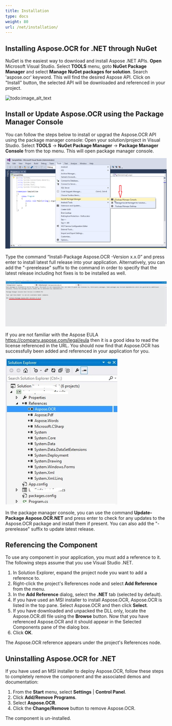 ```yaml
---
title: Installation
type: docs
weight: 80
url: /net/installation/
---
```


## **Installing Aspose.OCR for .NET through NuGet**

NuGet is the easiest way to download and install Aspose .NET APIs. **Open** Microsoft Visual Studio. Select **TOOLS** menu, goto **NuGet Package Manager** and select **Manage NuGet packages for solution**. Search 'aspose.ocr' keyword. This will find the desired Aspose API. Click on "Install" button, the selected API will be downloaded and referenced in your project.

![todo:image_alt_text](ex1.bmp)

## **Install or Update Aspose.OCR using the Package Manager Console**

You can follow the steps below to install or upgrad the Aspose.OCR API using the package manager console:
Open your solution/project in Visual Studio.
Select **TOOLS** -> **NuGet Package Manager** -> **Package Manager Console** from the top menu. This will open package manager console.

![todo:image_alt_text](installation_2.png)

Type the command “Install-Package Aspose.OCR -Version x.x.0” and press enter to install latest full release into your application. Alternatively, you can add the "-prerelease" suffix to the command in order to specify that the latest release including hot fixes is to be installed as well.

![todo:image_alt_text](installation_3.jpg)

If you are not familiar with the Aspose EULA <https://company.aspose.com/legal/eula> then it is a good idea to read the license referenced in the URL. 
You should now find that Aspose.OCR has successfully been added and referenced in your application for you.

![todo:image_alt_text](installation_4.jpg)

In the package manager console, you can use the command **Update-Package Aspose.OCR.NET** and press enter to check for any updates to the Aspose.OCR package and install them if present. You can also add the "-prerelease" suffix to update latest release.

## **Referencing the Component**

To use any component in your application, you must add a reference to it. The following steps assume that you use Visual Studio .NET.

1. In Solution Explorer, expand the project node you want to add a reference to.
1. Right-click the project's References node and select **Add Reference** from the menu.
1. In the **Add Reference** dialog, select the **.NET** tab (selected by default).
1. If you have used an MSI installer to install Aspose.OCR, Aspose.OCR is listed in the top pane. Select Aspose.OCR and then click **Select**.
1. If you have downloaded and unpacked the DLL only, locate the Aspose.OCR.dll file using the **Browse** button. Now that you have referenced Aspose.OCR and it should appear in the Selected Components pane of the dialog box.
1. Click **OK**.

The Aspose.OCR reference appears under the project's References node.

## **Uninstalling Aspose.OCR for .NET**

If you have used an MSI installer to deploy Aspose.OCR, follow these steps to completely remove the component and the associated demos and documentation:

1. From the **Start** menu, select **Settings** | **Control Panel**.
1. Click **Add/Remove Programs**.
1. Select **Aspose.OCR**.
1. Click the **Change/Remove** button to remove Aspose.OCR.

The component is un-installed.
